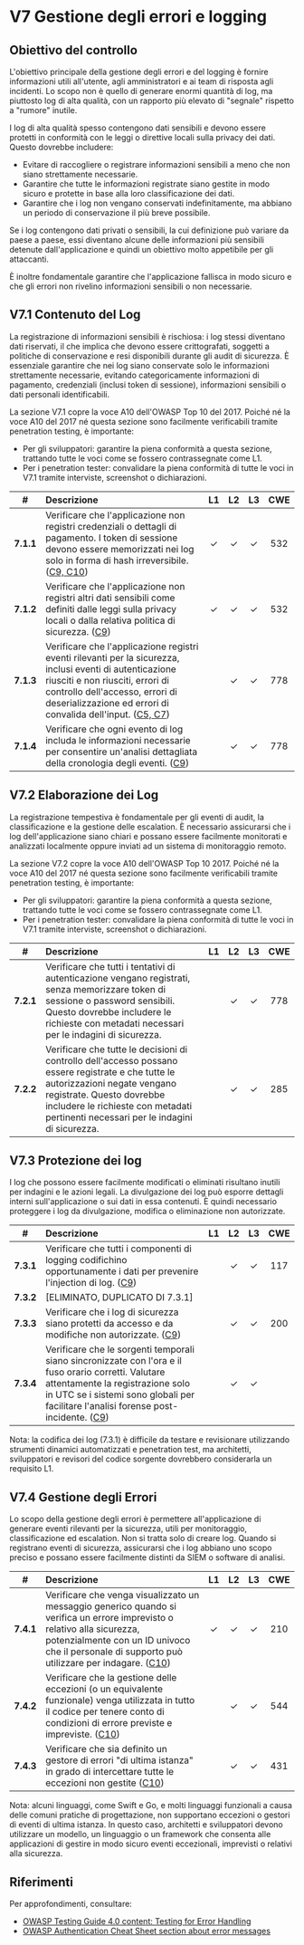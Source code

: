 # V7 Gestione degli errori e logging

## Obiettivo del controllo

L'obiettivo principale della gestione degli errori e del logging è fornire informazioni utili all'utente, agli amministratori e ai team di risposta agli incidenti. Lo scopo non è quello di generare enormi quantità di log, ma piuttosto log di alta qualità, con un rapporto più elevato di "segnale" rispetto a "rumore" inutile.

I log di alta qualità spesso contengono dati sensibili e devono essere protetti in conformità con le leggi o direttive locali sulla privacy dei dati. Questo dovrebbe includere:

* Evitare di raccogliere o registrare informazioni sensibili a meno che non siano strettamente necessarie.
* Garantire che tutte le informazioni registrate siano gestite in modo sicuro e protette in base alla loro classificazione dei dati.
* Garantire che i log non vengano conservati indefinitamente, ma abbiano un periodo di conservazione il più breve possibile.

Se i log contengono dati privati o sensibili, la cui definizione può variare da paese a paese, essi diventano alcune delle informazioni più sensibili detenute dall'applicazione e quindi un obiettivo molto appetibile per gli attaccanti.

È inoltre fondamentale garantire che l'applicazione fallisca in modo sicuro e che gli errori non rivelino informazioni sensibili o non necessarie.

## V7.1 Contenuto del Log

La registrazione di informazioni sensibili è rischiosa: i log stessi diventano dati riservati, il che implica che devono essere crittografati, soggetti a politiche di conservazione e resi disponibili durante gli audit di sicurezza. È essenziale garantire che nei log siano conservate solo le informazioni strettamente necessarie, evitando categoricamente informazioni di pagamento, credenziali (inclusi token di sessione), informazioni sensibili o dati personali identificabili.

La sezione V7.1 copre la voce A10 dell'OWASP Top 10 del 2017. Poiché né la voce A10 del 2017 né questa sezione sono facilmente verificabili tramite penetration testing, è importante:

* Per gli sviluppatori: garantire la piena conformità a questa sezione, trattando tutte le voci come se fossero contrassegnate come L1.
* Per i penetration tester: convalidare la piena conformità di tutte le voci in V7.1 tramite interviste, screenshot o dichiarazioni.

| # | Descrizione | L1 | L2 | L3 | CWE |
| :---: | :--- | :---: | :---:| :---: | :---: |
| **7.1.1** | Verificare che l'applicazione non registri credenziali o dettagli di pagamento. I token di sessione devono essere memorizzati nei log solo in forma di hash irreversibile. ([C9, C10](https://owasp.org/www-project-proactive-controls/#div-numbering)) | ✓ | ✓ | ✓ | 532 |
| **7.1.2** | Verificare che l'applicazione non registri altri dati sensibili come definiti dalle leggi sulla privacy locali o dalla relativa politica di sicurezza. ([C9](https://owasp.org/www-project-proactive-controls/#div-numbering)) | ✓ | ✓ | ✓ | 532 |
| **7.1.3** | Verificare che l'applicazione registri eventi rilevanti per la sicurezza, inclusi eventi di autenticazione riusciti e non riusciti, errori di controllo dell'accesso, errori di deserializzazione ed errori di convalida dell'input. ([C5, C7](https://owasp.org/www-project-proactive-controls/#div-numbering)) | | ✓ | ✓ | 778 |
| **7.1.4** | Verificare che ogni evento di log includa le informazioni necessarie per consentire un'analisi dettagliata della cronologia degli eventi. ([C9](https://owasp.org/www-project-proactive-controls/#div-numbering)) | | ✓ | ✓ | 778 |

## V7.2 Elaborazione dei Log

La registrazione tempestiva è fondamentale per gli eventi di audit, la classificazione e la gestione delle escalation. È necessario assicurarsi che i log dell'applicazione siano chiari e possano essere facilmente monitorati e analizzati localmente oppure inviati ad un sistema di monitoraggio remoto.

La sezione V7.2 copre la voce A10 dell'OWASP Top 10 2017. Poiché né la voce A10 del 2017 né questa sezione sono facilmente verificabili tramite penetration testing, è importante:

* Per gli sviluppatori: garantire la piena conformità a questa sezione, trattando tutte le voci come se fossero contrassegnate come L1.
* Per i penetration tester: convalidare la piena conformità di tutte le voci in V7.1 tramite interviste, screenshot o dichiarazioni.

| # | Descrizione | L1 | L2 | L3 | CWE |
| :---: | :--- | :---: | :---:| :---: | :---: |
| **7.2.1** | Verificare che tutti i tentativi di autenticazione vengano registrati, senza memorizzare token di sessione o password sensibili. Questo dovrebbe includere le richieste con metadati necessari per le indagini di sicurezza. | | ✓ | ✓ | 778 |
| **7.2.2** | Verificare che tutte le decisioni di controllo dell'accesso possano essere registrate e che tutte le autorizzazioni negate vengano registrate. Questo dovrebbe includere le richieste con metadati pertinenti necessari per le indagini di sicurezza. | | ✓ | ✓ | 285 |

## V7.3 Protezione dei log

I log che possono essere facilmente modificati o eliminati risultano inutili per indagini e le azioni legali. La divulgazione dei log può esporre dettagli interni sull'applicazione o sui dati in essa contenuti. È quindi necessario proteggere i log da divulgazione, modifica o eliminazione non autorizzate.

| # | Descrizione | L1 | L2 | L3 | CWE |
| :---: | :--- | :---: | :---:| :---: | :---: |
| **7.3.1** | Verificare che tutti i componenti di logging codifichino opportunamente i dati per prevenire l'injection di log. ([C9](https://owasp.org/www-project-proactive-controls/#div-numbering)) | | ✓ | ✓ | 117 |
| **7.3.2** | [ELIMINATO, DUPLICATO DI 7.3.1] | | | | |
| **7.3.3** | Verificare che i log di sicurezza siano protetti da accesso e da modifiche non autorizzate. ([C9](https://owasp.org/www-project-proactive-controls/#div-numbering)) | | ✓ | ✓ | 200 |
| **7.3.4** | Verificare che le sorgenti temporali siano sincronizzate con l'ora e il fuso orario corretti. Valutare attentamente la registrazione solo in UTC se i sistemi sono globali per facilitare l'analisi forense post-incidente. ([C9](https://owasp.org/www-project-proactive-controls/#div-numbering)) | | ✓ | ✓ | |

Nota: la codifica dei log (7.3.1) è difficile da testare e revisionare utilizzando strumenti dinamici automatizzati e penetration test, ma architetti, sviluppatori e revisori del codice sorgente dovrebbero considerarla un requisito L1.

## V7.4 Gestione degli Errori

Lo scopo della gestione degli errori è permettere all'applicazione di generare eventi rilevanti per la sicurezza, utili per monitoraggio, classificazione ed escalation. Non si tratta solo di creare log. Quando si registrano eventi di sicurezza, assicurarsi che i log abbiano uno scopo preciso e possano essere facilmente distinti da SIEM o software di analisi.

| # | Descrizione | L1 | L2 | L3 | CWE |
| :---: | :--- | :---: | :---:| :---: | :---: |
| **7.4.1** | Verificare che venga visualizzato un messaggio generico quando si verifica un errore imprevisto o relativo alla sicurezza, potenzialmente con un ID univoco che il personale di supporto può utilizzare per indagare. ([C10](https://owasp.org/www-project-proactive-controls/#div-numbering)) | ✓ | ✓ | ✓ | 210 |
| **7.4.2** | Verificare che la gestione delle eccezioni (o un equivalente funzionale) venga utilizzata in tutto il codice per tenere conto di condizioni di errore previste e impreviste. ([C10](https://owasp.org/www-project-proactive-controls/#div-numbering)) | | ✓ | ✓ | 544 |
| **7.4.3** | Verificare che sia definito un gestore di errori "di ultima istanza" in grado di intercettare tutte le eccezioni non gestite ([C10](https://owasp.org/www-project-proactive-controls/#div-numbering)) | | ✓ | ✓ | 431 |

Nota: alcuni linguaggi, come Swift e Go, e molti linguaggi funzionali a causa delle comuni pratiche di progettazione, non supportano eccezioni o gestori di eventi di ultima istanza. In questo caso, architetti e sviluppatori devono utilizzare un modello, un linguaggio o un framework che consenta alle applicazioni di gestire in modo sicuro eventi eccezionali, imprevisti o relativi alla sicurezza.

## Riferimenti

Per approfondimenti, consultare:

* [OWASP Testing Guide 4.0 content: Testing for Error Handling](https://owasp.org/www-project-web-security-testing-guide/v41/4-Web_Application_Security_Testing/08-Testing_for_Error_Handling/README.html)
* [OWASP Authentication Cheat Sheet section about error messages](https://cheatsheetseries.owasp.org/cheatsheets/Authentication_Cheat_Sheet.html#authentication-and-error-messages)

